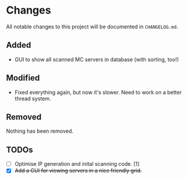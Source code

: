 # Changes
All notable changes to this project will be documented in `CHANGELOG.md`.
## Added
* GUI to show all scanned MC servers in database (with sorting, too!)

## Modified
* Fixed everything again, but now it's slower. Need to work on a better thread system.

## Removed
Nothing has been removed.

## TODOs
- [ ] Optimise IP generation and inital scanning code. [1]
- [x] ~~Add a GUI for viewing servers in a nice friendly grid.~~

[todos]: https://github.com/StupidRepo/MCScanner/blob/main/CHANGELOG.md#todos